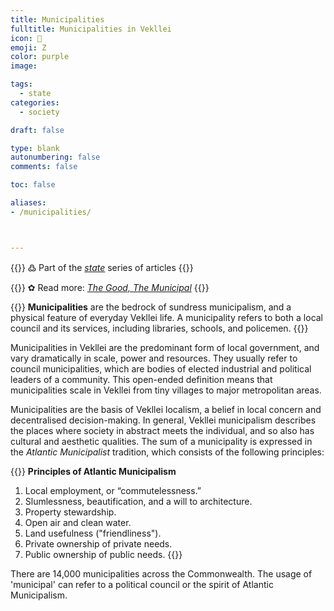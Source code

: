 ```yaml
---
title: Municipalities
fulltitle: Municipalities in Vekllei
icon: 🌺
emoji: Ζ
color: purple
image: 

tags: 
  - state
categories:
  - society

draft: false

type: blank
autonumbering: false
comments: false

toc: false

aliases:
- /municipalities/



---
```

{{<note>}}
߷ Part of the *[state](/state/)* series of articles
{{</note>}}

{{<note link>}}
✿ Read more: *[The Good, The Municipal](/stories/municipal/)*
{{</note>}}

{{<note panel >}}
**Municipalities** are the bedrock of sundress municipalism, and a physical feature of everyday Vekllei life. A municipality refers to both a local council and its services, including libraries, schools, and policemen. 
{{</note>}}

Municipalities in Vekllei are the predominant form of local government, and vary dramatically in scale, power and resources. They usually refer to council municipalities, which are bodies of elected industrial and political leaders of a community. This open-ended definition means that municipalities scale in Vekllei from tiny villages to major metropolitan areas.

Municipalities are the basis of Vekllei localism, a belief in local concern and decentralised decision-making. In general, Vekllei municipalism describes the places where society in abstract meets the individual, and so also has cultural and aesthetic qualities. The sum of a municipality is expressed in the *Atlantic Municipalist* tradition, which consists of the following principles:

{{<note panel>}}
**Principles of Atlantic Municipalism**
1. Local employment, or “commutelessness.”
2. Slumlessness, beautification, and a will to architecture.
3. Property stewardship.
4. Open air and clean water.
5. Land usefulness ("friendliness").
6. Private ownership of private needs.
7. Public ownership of public needs.
{{</note>}}

There are 14,000 municipalities across the Commonwealth. The usage of 'municipal' can refer to a political council or the spirit of Atlantic Municipalism.